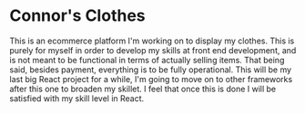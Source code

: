 # Connor's Clothes

This is an ecommerce platform I'm working on to display my clothes. This is purely for myself in order to develop my skills at front end development, and is not meant to be functional in terms of actually selling items. That being said, besides payment, everything is to be fully operational. This will be my last big React project for a while, I'm going to move on to other frameworks after this one to broaden my skillet. I feel that once this is done I will be satisfied with my skill level in React.